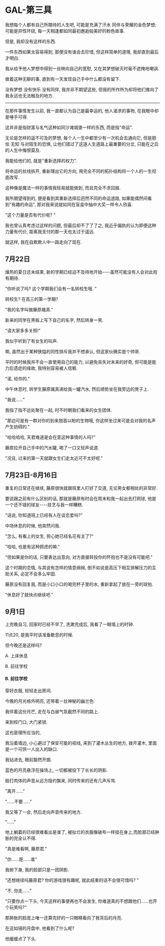 # GAL-第三具

我想每个人都有自己所期待的人生吧, 可能是充满了汗水 同伴与荣耀的金色梦想; 可能是异性环绕, 每一天相逢都如同最初邂逅般美好的粉色故事.

但是, 我却没有这样的东西.

一件东西如果太容易得到, 那便没有谁会去珍惜, 但这样简单的道理, 我却直到最后才明白.

我从给予他人梦想中得到一丝映向自己的宽慰, 又在其梦想破灭时毫不遮掩地嘲讽.

做着这种无聊的事, 直到有一天发现自己手中什么都没有留下.

没有梦想 没有快乐 没有同伴, 我并非不期望这些, 但我的所作所为却将他们推向了我永远也无法触及的地方.

-------------------------------------------------

在那件事情发生以前, 我一直都认为自己是最幸运的, 他人渴求的事物, 在我眼中却是唾手可得.

这并非是指财富与名气这种如同沙滩城堡一样的东西, 而是指"命运".

无论是怎样的遥不可及的梦想, 每个人一生中都至少有一次机会去通向它, 但是胆怯 无知 与对陌生的恐惧, 让他们错过了这道人生道路上最重要的分岔, 只能在之后的人生中悔恨莫及.

我能给他们的, 就是"重新选择的权力".

将命运的丝线拆开, 重新理出它的方向, 用完全不同的拓扑结构将一个人的一生彻底改写.

这种像是魔法一样的事情我轻易就能做到, 而且完全不求回报.

我所期望得到的, 便是看到其重新选择后迥然不同的命运道路, 如果能偶然间看到"有趣的命运", 那对我来说就如同在盲盒中抽中大奖一样令人欣喜.

"这个力量是否有代价呢? "

我也曾认真考虑过这样的问题, 但最后却不了了了之, 我近乎偏执的认为即便这种力量有代价, 距离我支付的那一天也太过于遥远.

就这样, 我在自欺欺人中一路走向了现在.

## 7月22日

燥热的夏日还未结束, 新的学期已经迫不及待地开始----虽然可能没有人会对此抱有期待.



"你听说了吗? 这个学期我们会有一名转校生哦. "

转校生? 在高三的第一学期?



"我的名字叫做藤原颯真."

新来的同学在黑板上写下自己的名字, 然后转身一笑.

"请大家多多关照!"

我似乎听到了有女生的叫声.

嘛, 虽然出于某种狭隘的同性排斥我并不想承认, 但这家伙确实是个帅哥.


平时的时候我并不会一直使用自己的能力, 以避免丧失对未来的好奇, 但可能是能力后遗症的缘故, 我特别容易被人信赖.

"诺, 给你的."

中午休息时, 转学生藤原颯真递给我一罐汽水, 然后顺势坐在我旁边的凳子上.

"我说……"

我指了指不远处聚在一起, 时不时朝我们看来的女生团体.

"那边可是有一群对你的到来翘首以盼的生物哦, 你这样坐过来可是会对我的名声产生妨碍的."

"哈哈哈哈, 天君难道是会在意这种事情的人吗?"

藤原拉开自己手中的汽水罐, 喝了一口又轻声说道.

"况且, 过来的第一天就跟女生们走太近可不太好呢."



## 7月23日-8月16日

重复的日常还在继续, 藤原很快就跟班里人打好了交道, 无论男女都相处的非常好.

要说跟之前有什么区别的话, 那就是藤原有时会在周末和我一起出去打网球, 他是一个还不错的球友----技艺与我一样糟糕.

"话说, 你知道班上已经有人在谈恋爱吗?"

中场休息的时候, 他突然问我.

"怎么, 有看上的女生, 担心她已经名花有主了?"

"哈哈, 也是有这种顾虑的嘛."

"但如果是你的话, 只要表达出意向, 对方直接转投你的怀抱也不是没有可能吧."

这个时期的恋情, 与其说有怎样的情意绵绵, 倒不如说是高压下相互排解压力的互助关系, 必定不会多么牢固.

藤原没有回复我, 而是小口小口的喝完杯子里的水, 重新拿起了放在一旁的球拍.

"休息好了就快点继续吧."



## 9月1日

上完晚自习, 回家时已经不早了, 洗漱完成后, 我看了一眼墙上的时钟.

11点20, 是我平时该准备歇息的时候.

但今晚还是这样吗?

A. 上床休息

B. 前往学校

#### B. 前往学校

穿好衣服, 轻轻走出房间.

今晚的月光格外明亮, 还带着一丝神秘的幽兰色.

我伴着这份月芒, 走在与白昼气氛截然不同的路上.

来到校门口, 大门紧锁.

这也是理所应当的, 

我沿着墙边, 小心避过了保安可能的视线, 来到了灌木丛生的地方, 拨开灌木, 里面是一个可供一人出入的缺口.

我钻进去, 眼前豁然开朗.

蓝色的月亮悬浮在操场上, 一切都被投下了长长的阴影.

殴打肉体的声音从远方隐约飘来, 同时传来的还有几声斥骂. 

"离开……"

"……不要……"

我又等了一会, 然后走向声音传来的地方.

"……"

地上躺着的已经很难看出是谁了, 被扯烂的衣服像破布一样挂在身上,而脸部已经肿胀的完全认不得.

"真是难看啊, 藤原君."

"你……是……谁"

我俯下身, 我的脸部只是一团阴影.

"还想继续吗藤原君? 你的游戏很有趣呢, 就此结束的话不会很可惜吗? "

"不, 你走……"

"只要你点一下头, 今天这样的事便再也不会发生, 你难道真的不想跟他们……也开个玩笑吗?"

那肿胀的脸庞上唯一还算完好的一只眼睛看向了我背后的月亮.

在这如镜的月盘中, 他看到了什么呢?

他缓缓点了下头.
